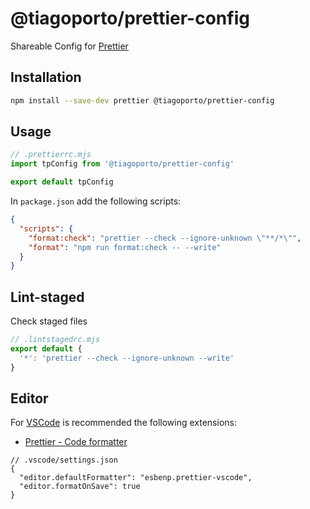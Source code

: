 # @tiagoporto/prettier-config

Shareable Config for [Prettier](https://prettier.io)

## Installation

```bash
npm install --save-dev prettier @tiagoporto/prettier-config
```

## Usage

```mjs
// .prettierrc.mjs
import tpConfig from '@tiagoporto/prettier-config'

export default tpConfig
```

In `package.json` add the following scripts:

```json
{
  "scripts": {
    "format:check": "prettier --check --ignore-unknown \"**/*\"",
    "format": "npm run format:check -- --write"
  }
}
```

## Lint-staged

Check staged files

```mjs
// .lintstagedrc.mjs
export default {
  '*': 'prettier --check --ignore-unknown --write'
}
```

## Editor

For [VSCode](https://code.visualstudio.com) is recommended the following extensions:

- [Prettier - Code formatter](https://marketplace.visualstudio.com/items?itemName=esbenp.prettier-vscode)

```jsonc
// .vscode/settings.json
{
  "editor.defaultFormatter": "esbenp.prettier-vscode",
  "editor.formatOnSave": true
}
```

